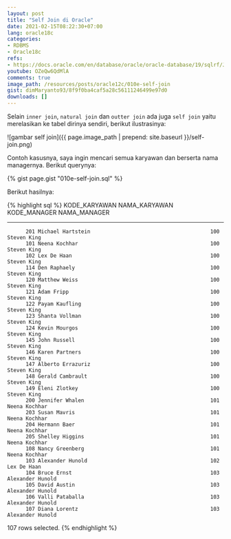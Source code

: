 ```yaml
---
layout: post
title: "Self Join di Oracle"
date: 2021-02-15T08:22:30+07:00
lang: oracle18c
categories:
- RDBMS
- Oracle18c
refs: 
- https://docs.oracle.com/en/database/oracle/oracle-database/19/sqlrf/Joins.html#GUID-B0F5C614-CBDD-45F6-966D-00BAD6463440
youtube: OZeQw6QdMlA
comments: true
image_path: /resources/posts/oracle12c/010e-self-join
gist: dimMaryanto93/8f9f0ba4caf5a28c56111246499e97d0
downloads: []
---
```


Selain `inner join`, `natural join` dan `outter join` ada juga `self join` yaitu merelasikan ke tabel dirinya sendiri, berikut ilustrasinya:

![gambar self join]({{ page.image_path | prepend: site.baseurl }}/self-join.png)

Contoh kasusnya, saya ingin mencari semua karyawan dan berserta nama managernya. Berikut querynya:

{% gist page.gist "010e-self-join.sql" %}

Berikut hasilnya:

{% highlight sql %}
KODE_KARYAWAN NAMA_KARYAWAN                                  KODE_MANAGER NAMA_MANAGER
------------- ---------------------------------------------- ------------ ----------------------------------------------
          201 Michael Hartstein                                       100 Steven King
          101 Neena Kochhar                                           100 Steven King
          102 Lex De Haan                                             100 Steven King
          114 Den Raphaely                                            100 Steven King
          120 Matthew Weiss                                           100 Steven King
          121 Adam Fripp                                              100 Steven King
          122 Payam Kaufling                                          100 Steven King
          123 Shanta Vollman                                          100 Steven King
          124 Kevin Mourgos                                           100 Steven King
          145 John Russell                                            100 Steven King
          146 Karen Partners                                          100 Steven King
          147 Alberto Errazuriz                                       100 Steven King
          148 Gerald Cambrault                                        100 Steven King
          149 Eleni Zlotkey                                           100 Steven King
          200 Jennifer Whalen                                         101 Neena Kochhar
          203 Susan Mavris                                            101 Neena Kochhar
          204 Hermann Baer                                            101 Neena Kochhar
          205 Shelley Higgins                                         101 Neena Kochhar
          108 Nancy Greenberg                                         101 Neena Kochhar
          103 Alexander Hunold                                        102 Lex De Haan
          104 Bruce Ernst                                             103 Alexander Hunold
          105 David Austin                                            103 Alexander Hunold
          106 Valli Pataballa                                         103 Alexander Hunold
          107 Diana Lorentz                                           103 Alexander Hunold

107 rows selected.
{% endhighlight %}
